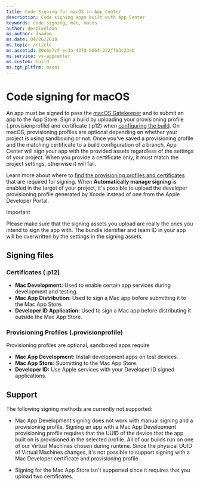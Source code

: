 ```yaml
---
title: Code Signing for macOS in App Center
description: Code signing apps built with App Center
keywords: code signing, mac, macos
author: derpixeldan
ms.author: daadam
ms.date: 04/26/2018
ms.topic: article
ms.assetid: 80c6e7cf-ec3a-437d-b0b4-222ff83c23ab
ms.service: vs-appcenter
ms.custom: build
ms.tgt_pltfrm: macos
---
```


# Code signing for macOS

An app must be signed to pass the [macOS Gatekeeper](https://support.apple.com/en-us/HT202491) and to submit an app to the App Store. Sign a build by uploading your provisioning profile (.provisionprofile) and certificate (.p12) when [configuring the build](first-build.md). On macOS, provisioning profiles are optional depending on whether your project is using sandboxing or not. Once you've saved a provisioning profile and the matching certificate to a build configuration of a branch, App Center will sign your app with the provided assets regardless of the settings of your project. When you provide a certificate only, it must match the project settings, otherwise it will fail.

Learn more about where to [find the provisioning profiles and certificates](~/build/macos/uploading-signing-files.md) that are required for signing. When **Automatically manage signing** is enabled in the target of your project, it's possible to upload the developer provisioning profile generated by Xcode instead of one from the Apple Developer Portal.

> [!IMPORTANT]
> Please make sure that the signing assets you upload are really the ones you intend to sign the app with. The bundle identifier and team ID in your app will be overwritten by the settings in the signing assets.

## Signing files

### Certificates (.p12)

- **Mac Development:** Used to enable certain app services during development and testing.
- **Mac App Distribution:** Used to sign a Mac app before submitting it to the Mac App Store.
- **Developer ID Application:** Used to sign a Mac app before distributing it outside the Mac App Store.

### Provisioning Profiles (.provisionprofile)
Provisioning profiles are optional, sandboxed apps require

- **Mac App Development:** Install development apps on test devices.
- **Mac App Store:** Submitting to the Mac App Store.
- **Developer ID:** Use Apple services with your Developer ID signed applications.

## Support
The following signing methods are currently not supported:

- Mac App Development signing does not work with manual signing and a provisioning profile. Signing an app with a Mac App Development provisioning profile requires that the UUID of the device that the app built on is provisioned in the selected profile. All of our builds run on one of our Virtual Machines chosen during runtime. Since the physical UUID of Virtual Machines changes, it's not possible to support signing with a Mac Developer certificate and provisioning profile.

- Signing for the Mac App Store isn't supported since it requires that you upload two certificates.
